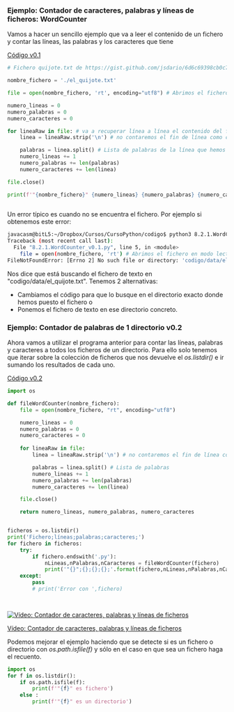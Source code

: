 ### Ejemplo: Contador de caracteres, palabras y líneas de ficheros: WordCounter

Vamos a hacer un sencillo ejemplo que va a leer el contenido de un fichero y contar las líneas, las palabras y los caracteres que tiene

[Código v0.1](https://raw.githubusercontent.com/javacasm/CursoPython/master/codigo/8.2.1.WordCounter_v0.1.py)

```python
# Fichero quijote.txt de https://gist.github.com/jsdario/6d6c69398cb0c73111e49f1218960f79

nombre_fichero = './el_quijote.txt'

file = open(nombre_fichero, 'rt', encoding="utf8") # Abrimos el fichero en modo lectura de texto y con codificación Utf-8

numero_lineas = 0
numero_palabras = 0
numero_caracteres = 0

for lineaRaw in file: # va a recuperar línea a línea el contenido del fichero
    linea = lineaRaw.strip('\n') # no contaremos el fin de línea como caracter 

    palabras = linea.split() # Lista de palabras de la línea que hemos leído
    numero_lineas += 1
    numero_palabras += len(palabras) 
    numero_caracteres += len(linea)

file.close()

print(f'"{nombre_fichero}" {numero_lineas} {numero_palabras} {numero_caracteres}')
    
```


Un error típico es cuando no se encuentra el fichero. Por ejemplo si obtenemos este error:

```sh
javacasm@bitL5:~/Dropbox/Cursos/CursoPython/codigo$ python3 8.2.1.WordCounter_v0.1.py 
Traceback (most recent call last):
  File "8.2.1.WordCounter_v0.1.py", line 5, in <module>
    file = open(nombre_fichero, 'rt') # Abrimos el fichero en modo lectura de texto
FileNotFoundError: [Errno 2] No such file or directory: 'codigo/data/el_quijote.txt'
```

Nos dice que está buscando el fichero de texto en "codigo/data/el_quijote.txt". Tenemos 2 alternativas:

* Cambiamos el código para que lo busque en el directorio exacto donde hemos puesto el fichero o 
* Ponemos el fichero de texto en ese directorio concreto.

### Ejemplo: Contador de palabras de 1 directorio v0.2

Ahora vamos a utilizar el programa anterior para contar las líneas, palabras y  caracteres a todos los ficheros de un directorio. Para ello solo tenemos que iterar sobre la colección de ficheros que nos devuelve el *os.listdir()* e ir sumando los resultados de cada uno.


[Código v0.2](https://raw.githubusercontent.com/javacasm/CursoPython/master/codigo/8.2.1.WordCounter_v0.2.py)

```python
import os 

def fileWordCounter(nombre_fichero):
    file = open(nombre_fichero, "rt", encoding="utf8")

    numero_lineas = 0
    numero_palabras = 0
    numero_caracteres = 0
    
    for lineaRaw in file:
        linea = lineaRaw.strip('\n') # no contaremos el fin de línea como caracter 

        palabras = linea.split() # Lista de palabras
        numero_lineas += 1
        numero_palabras += len(palabras)
        numero_caracteres += len(linea)

    file.close()

    return numero_lineas, numero_palabras, numero_caracteres


ficheros = os.listdir() 
print('Fichero;líneas;palabras;caracteres;')
for fichero in ficheros:
    try:
        if fichero.endswith('.py'):
            nLineas,nPalabras,nCaracteres = fileWordCounter(fichero)
            print('"{}";{};{};{};'.format(fichero,nLineas,nPalabras,nCaracteres ))
    except:
        pass
        # print('Error con ',fichero)

    
```


[![Vídeo:  Contador de caracteres, palabras y líneas de ficheros ](https://img.youtube.com/vi/oYSdCI3WSy4/0.jpg)](https://drive.google.com/file/d/1P_L6m7pS6D_HiLpnDnq7KqdTdfSH1Neh/view?usp=sharing)

[Vídeo:  Contador de caracteres, palabras y líneas de ficheros](https://drive.google.com/file/d/1P_L6m7pS6D_HiLpnDnq7KqdTdfSH1Neh/view?usp=sharing)

Podemos mejorar el ejemplo haciendo que se detecte si es un fichero o directorio con *os.path.isfile(f)* y sólo en el caso en que sea un fichero haga el recuento. 

```python
import os
for f in os.listdir():
    if os.path.isfile(f): 
        print(f'"{f}" es fichero')
    else : 
        print(f'"{f}" es un directorio')
```

